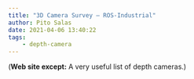 ```yaml
---
title: "3D Camera Survey — ROS-Industrial"
author: Pito Salas
date: 2021-04-06 13:40:22
tags:
    - depth-camera
---
```


(**Web site except:** A very useful list of depth cameras.) 
